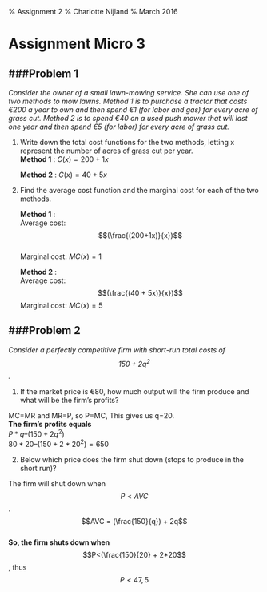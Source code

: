 % Assignment 2
% Charlotte Nijland
% March 2016

Assignment Micro 3 
==========

###Problem 1
-------
*Consider the owner of a small lawn-mowing service. She can use one of two methods to mow lawns. Method 1 is to purchase a tractor that costs €200 a year to own and then spend €1 (for labor and gas) for every acre of grass cut. Method 2 is to spend €40 on a used push mower that will last one year and then spend €5 (for labor) for every acre of grass cut.*

1. Write down the total cost functions for the two methods, letting x represent the number of acres of grass cut per year.   
	**Method 1** : 
	$C(x)= 200 + 1x$  

	**Method 2** : 
	$C(x)= 40 + 5x$ 



2. 	Find the average cost function and the marginal cost for each of the two methods.  

	**Method 1** :   
Average cost: $$(\frac{(200+1x)}{x})$$  
Marginal cost: $MC(x)= 1$

	**Method 2** :   
Average cost: $$(\frac{(40 + 5x)}{x})$$ 
Marginal cost: $MC(x)= 5$


  
  
###Problem 2
------
*Consider a perfectly competitive firm with short-run total costs of $$150 + 2q^2$$.*

1. If the market price is €80, how much output will the firm produce and what will be the firm’s profits?  

MC=MR and MR=P, so P=MC,
This gives us q=20.     
**The firm’s profits equals**  
$P*q – (150 + 2q^2)$  
$80 * 20 – (150 + 2 * 20^2) = 650$

2. 	Below which price does the firm shut down (stops to produce in the short run)?  

The firm will shut down when $$P<AVC$$.  
$$AVC = (\frac{150}{q}) + 2q$$  
**So, the firm shuts down when**  
$$P<(\frac{150}{20} + 2*20$$, thus $$P<47,5$$




